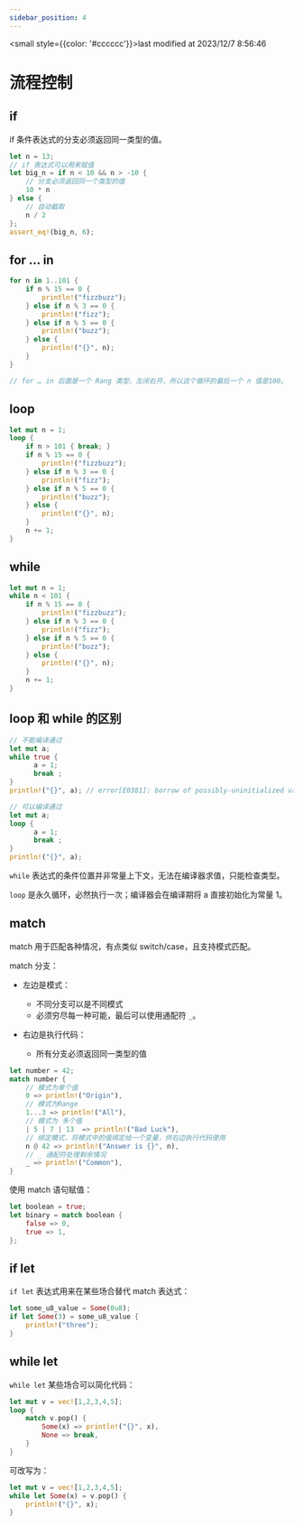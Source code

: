```yaml
---
sidebar_position: 4
---
```

    
<small style={{color: '#cccccc'}}>last modified at 2023/12/7 8:56:46</small>
# 流程控制

## if

if 条件表达式的分支必须返回同一类型的值。

```rs
let n = 13;
// if 表达式可以用来赋值
let big_n = if n < 10 && n > -10 {
    // 分支必须返回同一个类型的值
    10 * n
} else {
    // 自动截取
    n / 2
};
assert_eq!(big_n, 6);
```

## for ... in

```rs
for n in 1..101 {
    if n % 15 == 0 {
        println!("fizzbuzz");
    } else if n % 3 == 0 {
        println!("fizz");
    } else if n % 5 == 0 {
        println!("buzz");
    } else {
        println!("{}", n);
    }
}

// for … in 后面是一个 Rang 类型，左闭右开，所以这个循环的最后一个 n 值是100。
```

## loop

```rs
let mut n = 1;
loop {
    if n > 101 { break; }
    if n % 15 == 0 {
        println!("fizzbuzz");
    } else if n % 3 == 0 {
        println!("fizz");
    } else if n % 5 == 0 {
        println!("buzz");
    } else {
        println!("{}", n);
    }
    n += 1;
}
```

## while

```rs
let mut n = 1;
while n < 101 {
    if n % 15 == 0 {
        println!("fizzbuzz");
    } else if n % 3 == 0 {
        println!("fizz");
    } else if n % 5 == 0 {
        println!("buzz");
    } else {
        println!("{}", n);
    }
    n += 1;
}
```

## loop 和 while 的区别

```rs
// 不能编译通过
let mut a;
while true {
      a = 1;
      break ;
}
println!("{}", a); // error[E0381]: borrow of possibly-uninitialized variable: `a`

// 可以编译通过
let mut a;
loop {
      a = 1;
      break ;
}
println!("{}", a);
```

`while` 表达式的条件位置并非常量上下文，无法在编译器求值，只能检查类型。

`loop` 是永久循环，必然执行一次；编译器会在编译期将 a 直接初始化为常量 1。

## match

match 用于匹配各种情况，有点类似 switch/case，且支持模式匹配。

match 分支：

- 左边是模式：
  - 不同分支可以是不同模式
  - 必须穷尽每一种可能，最后可以使用通配符 `_`。

- 右边是执行代码：
  - 所有分支必须返回同一类型的值

```rs
let number = 42;
match number {
    // 模式为单个值
    0 => println!("Origin"),
    // 模式为Range
    1...3 => println!("All"),
    // 模式为 多个值
    | 5 | 7 | 13  => println!("Bad Luck"),
    // 绑定模式，将模式中的值绑定给一个变量，供右边执行代码使用
    n @ 42 => println!("Answer is {}", n),
    // _ 通配符处理剩余情况
    _ => println!("Common"),
}
```

使用 match 语句赋值：

```rs
let boolean = true;
let binary = match boolean {
    false => 0,
    true => 1,
};
```

## if let

`if let` 表达式用来在某些场合替代 match 表达式：

```rs
let some_u8_value = Some(0u8);
if let Some(3) = some_u8_value {
    println!("three");
}
```

## while let

`while let` 某些场合可以简化代码：

```rs
let mut v = vec![1,2,3,4,5];
loop {
    match v.pop() {
        Some(x) => println!("{}", x),
        None => break,
    }
}
```

可改写为：

```rs
let mut v = vec![1,2,3,4,5];
while let Some(x) = v.pop() {
    println!("{}", x);
}
```

      